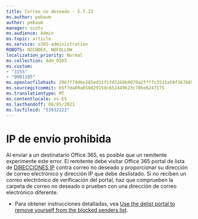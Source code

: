 ```yaml
---
title: Correo no deseado - 5.7.23
ms.author: pebaum
author: pebaum
manager: scotv
ms.audience: Admin
ms.topic: article
ms.service: o365-administration
ROBOTS: NOINDEX, NOFOLLOW
localization_priority: Normal
ms.collection: Adm_O365
ms.custom:
- "3155"
- "9001195"
ms.openlocfilehash: 296ff78d6e285ed31f1fd3268b9078a2ffffc3515a59f367685d054fc76bcc4c
ms.sourcegitcommit: b5f7da89a650d2915dc652449623c78be6247175
ms.translationtype: MT
ms.contentlocale: es-ES
ms.lasthandoff: 08/05/2021
ms.locfileid: "53932222"
---
```

# <a name="banned-sending-ip"></a>IP de envío prohibida

Al enviar a un destinatario Office 365, es posible que un remitente experimente este error. El remitente debe visitar Office 365 portal de lista de [DIRECCIONES IP](https://sender.office.com/) contra correo no deseado y proporcionar su dirección de correo electrónico y dirección IP que debe deslistado. Si no reciben un correo electrónico de verificación del portal, haz que comprueben la carpeta de correo no deseado o prueben con una dirección de correo electrónico diferente. 

- Para obtener instrucciones detalladas, vea [Use the delist portal to remove yourself from the blocked senders list](https://docs.microsoft.com/microsoft-365/security/office-365-security/use-the-delist-portal-to-remove-yourself-from-the-office-365-blocked-senders-lis?view=o365-worldwide).
